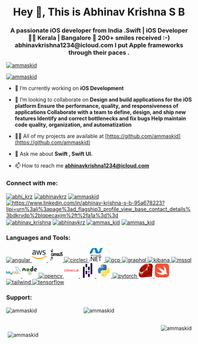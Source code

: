 <h1 align="center">Hey 👋, This is Abhinav Krishna S B</h1>
<h3 align="center">A passionate iOS developer from India .Swift | iOS Developer 🧑‍💻 Kerala | Bangalore 📍 200+ smiles received :-) abhinavkrishna1234@icloud.com I put Apple frameworks through their paces .</h3>

<p align="left"> <a href="https://github.com/ryo-ma/github-profile-trophy"><img src="https://github-profile-trophy.vercel.app/?username=ammaskid" alt="ammaskid" /></a> </p>

<p align="left"> <a href="https://twitter.com/ammaskid" target="blank"><img src="https://img.shields.io/twitter/follow/ammaskid?logo=twitter&style=for-the-badge" alt="ammaskid" /></a> </p>

- 🔭 I’m currently working on **iOS Development**

- 👯 I’m looking to collaborate on **Design and build applications for the iOS platform Ensure the performance, quality, and responsiveness of applications Collaborate with a team to define, design, and ship new features Identify and correct bottlenecks and fix bugs Help maintain code quality, organization, and automatization**

- 👨‍💻 All of my projects are available at [https://github.com/ammaskid](https://github.com/ammaskid)

- 💬 Ask me about **Swift , Swift UI.**

- 📫 How to reach me **abhinavkrishna1234@icloud.com**

<h3 align="left">Connect with me:</h3>
<p align="left">
<a href="https://codepen.io/abhi_krz" target="blank"><img align="center" src="https://raw.githubusercontent.com/rahuldkjain/github-profile-readme-generator/master/src/images/icons/Social/codepen.svg" alt="abhi_krz" height="30" width="40" /></a>
<a href="https://dev.to/abhinavkrz" target="blank"><img align="center" src="https://raw.githubusercontent.com/rahuldkjain/github-profile-readme-generator/master/src/images/icons/Social/devto.svg" alt="abhinavkrz" height="30" width="40" /></a>
<a href="https://twitter.com/ammaskid" target="blank"><img align="center" src="https://raw.githubusercontent.com/rahuldkjain/github-profile-readme-generator/master/src/images/icons/Social/twitter.svg" alt="ammaskid" height="30" width="40" /></a>
<a href="https://linkedin.com/in/https://www.linkedin.com/in/abhinav-krishna-s-b-95a678223?lipi=urn%3ali%3apage%3ad_flagship3_profile_view_base_contact_details%3bdkrvdp%2blqpecaxjm%2ft%2fa1a%3d%3d" target="blank"><img align="center" src="https://raw.githubusercontent.com/rahuldkjain/github-profile-readme-generator/master/src/images/icons/Social/linked-in-alt.svg" alt="https://www.linkedin.com/in/abhinav-krishna-s-b-95a678223?lipi=urn%3ali%3apage%3ad_flagship3_profile_view_base_contact_details%3bdkrvdp%2blqpecaxjm%2ft%2fa1a%3d%3d" height="30" width="40" /></a>
<a href="https://stackoverflow.com/users/abhinav_krishna" target="blank"><img align="center" src="https://raw.githubusercontent.com/rahuldkjain/github-profile-readme-generator/master/src/images/icons/Social/stack-overflow.svg" alt="abhinav_krishna" height="30" width="40" /></a>
<a href="https://codesandbox.com/abhinavkrz" target="blank"><img align="center" src="https://raw.githubusercontent.com/rahuldkjain/github-profile-readme-generator/master/src/images/icons/Social/codesandbox.svg" alt="abhinavkrz" height="30" width="40" /></a>
<a href="https://kaggle.com/ammas_kid" target="blank"><img align="center" src="https://raw.githubusercontent.com/rahuldkjain/github-profile-readme-generator/master/src/images/icons/Social/kaggle.svg" alt="ammas_kid" height="30" width="40" /></a>
<a href="https://instagram.com/ammas_kid" target="blank"><img align="center" src="https://raw.githubusercontent.com/rahuldkjain/github-profile-readme-generator/master/src/images/icons/Social/instagram.svg" alt="ammas_kid" height="30" width="40" /></a>
</p>

<h3 align="left">Languages and Tools:</h3>
<p align="left"> <a href="https://angular.io" target="_blank" rel="noreferrer"> <img src="https://angular.io/assets/images/logos/angular/angular.svg" alt="angular" width="40" height="40"/> </a> <a href="https://aws.amazon.com" target="_blank" rel="noreferrer"> <img src="https://raw.githubusercontent.com/devicons/devicon/master/icons/amazonwebservices/amazonwebservices-original-wordmark.svg" alt="aws" width="40" height="40"/> </a> <a href="https://canvasjs.com" target="_blank" rel="noreferrer"> <img src="https://raw.githubusercontent.com/Hardik0307/Hardik0307/master/assets/canvasjs-charts.svg" alt="canvasjs" width="40" height="40"/> </a> <a href="https://circleci.com" target="_blank" rel="noreferrer"> <img src="https://www.vectorlogo.zone/logos/circleci/circleci-icon.svg" alt="circleci" width="40" height="40"/> </a> <a href="https://dotnet.microsoft.com/" target="_blank" rel="noreferrer"> <img src="https://raw.githubusercontent.com/devicons/devicon/master/icons/dot-net/dot-net-original-wordmark.svg" alt="dotnet" width="40" height="40"/> </a> <a href="https://cloud.google.com" target="_blank" rel="noreferrer"> <img src="https://www.vectorlogo.zone/logos/google_cloud/google_cloud-icon.svg" alt="gcp" width="40" height="40"/> </a> <a href="https://graphql.org" target="_blank" rel="noreferrer"> <img src="https://www.vectorlogo.zone/logos/graphql/graphql-icon.svg" alt="graphql" width="40" height="40"/> </a> <a href="https://www.elastic.co/kibana" target="_blank" rel="noreferrer"> <img src="https://www.vectorlogo.zone/logos/elasticco_kibana/elasticco_kibana-icon.svg" alt="kibana" width="40" height="40"/> </a> <a href="https://www.microsoft.com/en-us/sql-server" target="_blank" rel="noreferrer"> <img src="https://www.svgrepo.com/show/303229/microsoft-sql-server-logo.svg" alt="mssql" width="40" height="40"/> </a> <a href="https://www.mysql.com/" target="_blank" rel="noreferrer"> <img src="https://raw.githubusercontent.com/devicons/devicon/master/icons/mysql/mysql-original-wordmark.svg" alt="mysql" width="40" height="40"/> </a> <a href="https://nodejs.org" target="_blank" rel="noreferrer"> <img src="https://raw.githubusercontent.com/devicons/devicon/master/icons/nodejs/nodejs-original-wordmark.svg" alt="nodejs" width="40" height="40"/> </a> <a href="https://opencv.org/" target="_blank" rel="noreferrer"> <img src="https://www.vectorlogo.zone/logos/opencv/opencv-icon.svg" alt="opencv" width="40" height="40"/> </a> <a href="https://www.oracle.com/" target="_blank" rel="noreferrer"> <img src="https://raw.githubusercontent.com/devicons/devicon/master/icons/oracle/oracle-original.svg" alt="oracle" width="40" height="40"/> </a> <a href="https://pandas.pydata.org/" target="_blank" rel="noreferrer"> <img src="https://raw.githubusercontent.com/devicons/devicon/2ae2a900d2f041da66e950e4d48052658d850630/icons/pandas/pandas-original.svg" alt="pandas" width="40" height="40"/> </a> <a href="https://www.python.org" target="_blank" rel="noreferrer"> <img src="https://raw.githubusercontent.com/devicons/devicon/master/icons/python/python-original.svg" alt="python" width="40" height="40"/> </a> <a href="https://pytorch.org/" target="_blank" rel="noreferrer"> <img src="https://www.vectorlogo.zone/logos/pytorch/pytorch-icon.svg" alt="pytorch" width="40" height="40"/> </a> <a href="https://www.ruby-lang.org/en/" target="_blank" rel="noreferrer"> <img src="https://raw.githubusercontent.com/devicons/devicon/master/icons/ruby/ruby-original.svg" alt="ruby" width="40" height="40"/> </a> <a href="https://developer.apple.com/swift/" target="_blank" rel="noreferrer"> <img src="https://raw.githubusercontent.com/devicons/devicon/master/icons/swift/swift-original.svg" alt="swift" width="40" height="40"/> </a> <a href="https://tailwindcss.com/" target="_blank" rel="noreferrer"> <img src="https://www.vectorlogo.zone/logos/tailwindcss/tailwindcss-icon.svg" alt="tailwind" width="40" height="40"/> </a> <a href="https://www.tensorflow.org" target="_blank" rel="noreferrer"> <img src="https://www.vectorlogo.zone/logos/tensorflow/tensorflow-icon.svg" alt="tensorflow" width="40" height="40"/> </a> </p>

 
<h3 align="left">Support:</h3>
<p><a href="https://www.buymeacoffee.com/ammaskid"> <img align="left" src="https://cdn.buymeacoffee.com/buttons/v2/default-yellow.png" height="50" width="210" alt="ammaskid" /></a><a href="https://ko-fi.com/ammaskid"> <img align="left" src="https://cdn.ko-fi.com/cdn/kofi3.png?v=3" height="50" width="210" alt="ammaskid" /></a></p><br><br>

<p><img align="left" src="https://github-readme-stats.vercel.app/api/top-langs?username=ammaskid&show_icons=true&theme=merko&locale=en&layout=compact" alt="ammaskid" /></p>

<p>&nbsp;<img align="center" src="https://github-readme-stats.vercel.app/api?username=ammaskid&show_icons=true&theme=tokyonight&title_color=fff700&text_color=eeff00&locale=en" alt="ammaskid" /></p>
